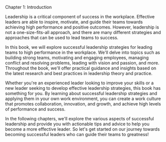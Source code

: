 Chapter 1: Introduction

Leadership is a critical component of success in the workplace. Effective leaders are able to inspire, motivate, and guide their teams towards achieving high performance and positive outcomes. However, leadership is not a one-size-fits-all approach, and there are many different strategies and approaches that can be used to lead teams to success.

In this book, we will explore successful leadership strategies for leading teams to high performance in the workplace. We'll delve into topics such as building strong teams, motivating and engaging employees, managing conflict and resolving problems, leading with vision and passion, and more. Throughout the book, we'll offer practical guidance and insights based on the latest research and best practices in leadership theory and practice.

Whether you're an experienced leader looking to improve your skills or a new leader seeking to develop effective leadership strategies, this book has something for you. By learning about successful leadership strategies and applying them in your own work environment, you can create a work culture that promotes collaboration, innovation, and growth, and achieve high levels of performance and success.

In the following chapters, we'll explore the various aspects of successful leadership and provide you with actionable tips and advice to help you become a more effective leader. So let's get started on our journey towards becoming successful leaders who can guide their teams to greatness!
